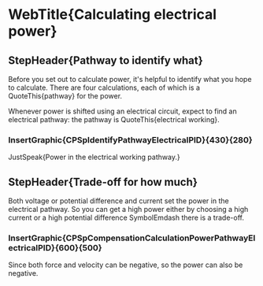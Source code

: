 # WebTitle{Calculating electrical power}

## StepHeader{Pathway to identify what}

Before you set out to calculate power, it's helpful to identify what you hope to calculate. There are four calculations, each of which is a QuoteThis{pathway} for the power.

Whenever power is shifted using an electrical circuit, expect to find an electrical pathway: the pathway is QuoteThis{electrical working}.

### InsertGraphic{CPSpIdentifyPathwayElectricalPID}{430}{280}

JustSpeak{Power in the electrical working pathway.}

## StepHeader{Trade-off for how much}

Both voltage or potential difference and current set the power in the electrical pathway. So you can get a high power either by choosing a high current or a high potential difference  SymbolEmdash there is a trade-off.

### InsertGraphic{CPSpCompensationCalculationPowerPathwayElectricalPID}{600}{500}

Since both force and velocity can be negative, so the power can also be negative.
